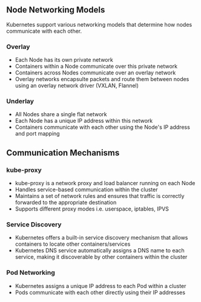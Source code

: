## Node Networking Models

Kubernetes support various networking models that determine how nodes communicate with each other.

### Overlay

- Each Node has its own private network
- Containers within a Node communicate over this private network
- Containers across Nodes communicate over an overlay network
- Overlay networks encapsulte packets and route them between nodes using an overlay network driver (VXLAN, Flannel)

### Underlay

- All Nodes share a single flat network
- Each Node has a unique IP address within this network
- Containers communicate with each other using the Node's IP address and port mapping

## Communication Mechanisms

### kube-proxy

- kube-proxy is a network proxy and load balancer running on each Node
- Handles service-based communication within the cluster
- Maintains a set of network rules and ensures that traffic is correctly forwarded to the appropriate destination
- Supports different proxy modes i.e. userspace, iptables, IPVS

### Service Discovery

- Kubernetes offers a built-in service discovery mechanism that allows containers to locate other containers/services
- Kubernetes DNS service automatically assigns a DNS name to each service, making it discoverable by other containers within the cluster

### Pod Networking

- Kubernetes assigns a unique IP address to each Pod within a cluster
- Pods communicate with each other directly using their IP addresses
